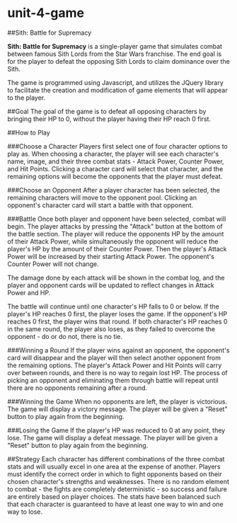 # unit-4-game

##Sith: Battle for Supremacy

**Sith: Battle for Supremacy** is a single-player game that simulates combat between famous Sith Lords from the Star Wars franchise. The end goal is for the player to defeat the opposing Sith Lords to claim dominance over the Sith.

The game is programmed using Javascript, and utilizes the JQuery library to facilitate the creation and modification of game elements that will appear to the player.

##Goal
The goal of the game is to defeat all opposing characters by bringing their HP to 0, without the player having their HP reach 0 first.

##How to Play

###Choose a Character
Players first select one of four character options to play as. When choosing a character, the player will see each character's name, image, and their three combat stats - Attack Power, Counter Power, and Hit Points. Clicking a character card will select that character, and the remaining options will become the opponents that the player must defeat.

###Choose an Opponent
After a player character has been selected, the remaining characters will move to the opponent pool. Clicking an opponent's character card will start a battle with that opponent.

###Battle
Once both player and opponent have been selected, combat will begin. The player attacks by pressing the "Attack" button at the bottom of the battle section. The player will reduce the opponents HP by the amount of their Attack Power, while simultaneously the opponent will reduce the player's HP by the amount of their Counter Power. Then the player's Attack Power will be increased by their starting Attack Power. The opponent's Counter Power will not change.

The damage done by each attack will be shown in the combat log, and the player and opponent cards will be updated to reflect changes in Attack Power and HP.

The battle will continue until one character's HP falls to 0 or below. If the player's HP reaches 0 first, the player loses the game. If the opponent's HP reaches 0 first, the player wins that round. If both character's HP reaches 0 in the same round, the player also loses, as they failed to overcome the opponent - do or do not, there is no tie.

###Winning a Round
If the player wins against an opponent, the opponent's card will disappear and the player will then select another opponent from the remaining options. The player's Attack Power and Hit Points will carry over between rounds, and there is no way to regain lost HP. The process of picking an opponent and eliminating them through battle will repeat until there are no opponents remaining after a round.

###Winning the Game
When no opponents are left, the player is victorious. The game will display a victory message. The player will be given a "Reset" button to play again from the beginning.

###Losing the Game
If the player's HP was reduced to 0 at any point, they lose. The game will display a defeat message. The player will be given a "Reset" button to play again from the beginning.

##Strategy
Each character has different combinations of the three combat stats and will usually excel in one area at the expense of another. Players must identify the correct order in which to fight opponents based on their chosen character's strengths and weaknesses. There is no random element to combat - the fights are completely deterministic - so success and failure are entirely based on player choices. The stats have been balanced such that each character is guaranteed to have at least one way to win and one way to lose.